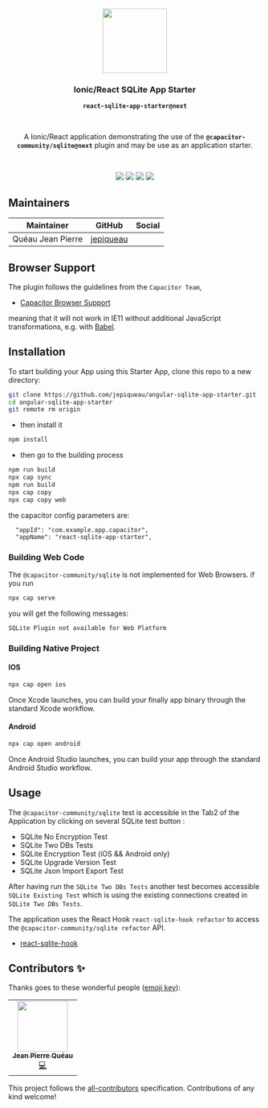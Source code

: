 <p align="center"><br><img src="https://avatars3.githubusercontent.com/u/16580653?v=4" width="128" height="128" /></p>

<h3 align="center">Ionic/React SQLite App Starter</h3>
<p align="center"><strong><code>react-sqlite-app-starter@next</code></strong></p><br>
<p align="center">
  A Ionic/React application demonstrating the use of the <strong><code>@capacitor-community/sqlite@next</code></strong> plugin and may be use as an application starter.

</p>

<br>
<p align="center">
  <img src="https://img.shields.io/maintenance/yes/2021?style=flat-square" />
  <a href="https://github.com/jepiqueau/react-sqlite-app-starter"><img src="https://img.shields.io/github/license/jepiqueau/react-sqlite-app-starter?style=flat-square" /></a>
  <a href="https://github.com/jepiqueau/react-sqlite-app-starter"><img src="https://img.shields.io/github/package-json/v/jepiqueau/react-sqlite-app-starter/master?style=flat-square" /></a><!-- ALL-CONTRIBUTORS-BADGE:START - Do not remove or modify this section -->
  <a href="#contributors-"><img src="https://img.shields.io/badge/all%20contributors-1-orange?style=flat-square" /></a>
  <!-- ALL-CONTRIBUTORS-BADGE:END -->
</p>

## Maintainers

| Maintainer        | GitHub                                    | Social |
| ----------------- | ----------------------------------------- | ------ |
| Quéau Jean Pierre | [jepiqueau](https://github.com/jepiqueau) |        |

## Browser Support

The plugin follows the guidelines from the `Capacitor Team`,

- [Capacitor Browser Support](https://capacitorjs.com/docs/v3/web#browser-support)

meaning that it will not work in IE11 without additional JavaScript transformations, e.g. with [Babel](https://babeljs.io/).


## Installation

To start building your App using this Starter App, clone this repo to a new directory:

```bash
git clone https://github.com/jepiqueau/angular-sqlite-app-starter.git 
cd angular-sqlite-app-starter
git remote rm origin
```

 - then install it

```bash
npm install
```

 - then go to the building process

```bash
npm run build
npx cap sync
npm run build
npx cap copy
npx cap copy web
```

the capacitor config parameters are:

```
  "appId": "com.example.app.capacitor",
  "appName": "react-sqlite-app-starter",
```

### Building Web Code

The ```@capacitor-community/sqlite``` is not implemented for Web Browsers.
if you run

```bash
npx cap serve
```
you will get the following messages:
```
SQLite Plugin not available for Web Platform
```

### Building Native Project

#### IOS

```bash
npx cap open ios
```
Once Xcode launches, you can build your finally app binary through the standard Xcode workflow.

#### Android

```bash
npx cap open android
```
Once Android Studio launches, you can build your app through the standard Android Studio workflow.

## Usage


The `@capacitor-community/sqlite` test is accessible in the Tab2 of the Application by clicking on several SQLite test button :

 - SQLite No Encryption Test
 - SQLite Two DBs Tests
 - SQLite Encryption Test    (iOS && Android only)
 - SQLite Upgrade Version Test
 - SQLite Json Import Export Test

After having run the `SQLite Two DBs Tests` another test becomes accessible `SQLite Existing Test` which is using the existing connections created in `SQLite Two DBs Tests`.

The application uses the React Hook `react-sqlite-hook refactor` to access the `@capacitor-community/sqlite refactor` API. 

- [react-sqlite-hook](https://github.com/jepiqueau/react-sqlite-hook/blob/master/README.md)
 
## Contributors ✨

Thanks goes to these wonderful people ([emoji key](https://allcontributors.org/docs/en/emoji-key)):

<!-- ALL-CONTRIBUTORS-LIST:START - Do not remove or modify this section -->
<!-- prettier-ignore-start -->
<!-- markdownlint-disable -->
<table>
  <tr>
    <td align="center"><a href="https://github.com/jepiqueau"><img src="https://avatars3.githubusercontent.com/u/16580653?v=4" width="100px;" alt=""/><br /><sub><b>Jean Pierre Quéau</b></sub></a><br /><a href="https://github.com/jepiqueau/react-sqlite-app-starter/commits?author=jepiqueau" title="Code">💻</a></td>
  </tr>
</table>

<!-- markdownlint-enable -->
<!-- prettier-ignore-end -->

<!-- ALL-CONTRIBUTORS-LIST:END -->

This project follows the [all-contributors](https://github.com/all-contributors/all-contributors) specification. Contributions of any kind welcome!



